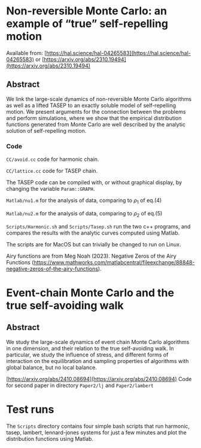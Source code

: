 # Non-reversible Monte Carlo: an example of “true” self-repelling motion

Available from:
[https://hal.science/hal-04265583](https://hal.science/hal-04265583) or
[https://arxiv.org/abs/2310.19494](https://arxiv.org/abs/2310.19494)

## Abstract
We link the large-scale dynamics of non-reversible Monte Carlo algorithms as well as a lifted TASEP to an exactly soluble model of self-repelling motion. We present arguments for the connection between the problems and perform simulations, where we show that the empirical distribution functions generated from Monte Carlo are well described by the analytic solution of self-repelling motion.

### Code
`CC/avoid.cc`  code for harmonic chain.

`CC/lattice.cc`  code for TASEP chain.

The TASEP code can be compiled with, or without graphical display, by changing the variable `Param::GRAPH`.

`Matlab/nu1.m` for the analysis of data, comparing to $\rho_1$ of eq.(4)

`Matlab/nu2.m` for the analysis of data, comparing to $\rho_2$ of eq.(5)

`Scripts/Harmonic.sh` and `Scripts/Tasep.sh` 
run the two c++ programs, and compares
the results with the analytic curves computed using Matlab.

The scripts are for MacOS but can trivially be changed to run on Linux.

Airy functions are from  Meg Noah (2023). Negative Zeros of the Airy Functions (https://www.mathworks.com/matlabcentral/fileexchange/88848-negative-zeros-of-the-airy-functions).


# Event-chain Monte Carlo and the true self-avoiding walk
## Abstract
We study the large-scale dynamics of event chain Monte Carlo algorithms in one dimension, and their relation to the true self-avoiding walk. In particular, we study the influence of stress, and different forms of interaction on the equilibration and sampling properties of algorithms with global balance, but no local balance. 

[https://arxiv.org/abs/2410.08694](https://arxiv.org/abs/2410.08694)
Code for second paper in directory `Paper2/lj` and  `Paper2/lambert`


# Test runs

The `Scripts` directory contains four simple bash scripts that run harmonic, tasep, lambert, lennard-jones systems for just a few minutes and plot the distribution functions using Matlab.

